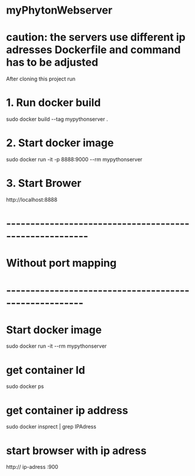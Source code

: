 # myPhytonWebserver 
# caution: the servers use different ip adresses Dockerfile and command has to be adjusted
After cloning this project run

# 1. Run docker build
sudo docker build --tag mypythonserver .

# 2. Start docker image 
sudo docker run -it -p 8888:9000 --rm mypythonserver

# 3. Start Brower

 http://localhost:8888
 
 # -------------------------------------------------------
 # Without port mapping
 # ------------------------------------------------------
 
 
 # Start docker image
 sudo docker run -it --rm mypythonserver
 
 # get container Id
 sudo docker ps
 
 # get container ip address
 sudo docker insprect <containerId> | grep IPAdress
  
  # start browser with ip adress
  http:// ip-adress :900
 
